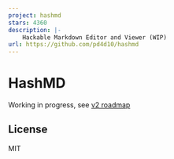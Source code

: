 ```yaml
---
project: hashmd
stars: 4360
description: |-
    Hackable Markdown Editor and Viewer (WIP)
url: https://github.com/pd4d10/hashmd
---
```


# HashMD

Working in progress, see [v2 roadmap](https://github.com/pd4d10/hashmd/issues/271)

## License

MIT

